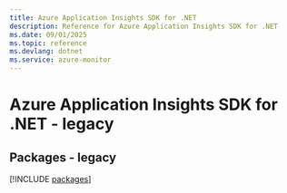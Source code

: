```yaml
---
title: Azure Application Insights SDK for .NET
description: Reference for Azure Application Insights SDK for .NET
ms.date: 09/01/2025
ms.topic: reference
ms.devlang: dotnet
ms.service: azure-monitor
---
```

# Azure Application Insights SDK for .NET - legacy
## Packages - legacy
[!INCLUDE [packages](application-insights-index.md)]